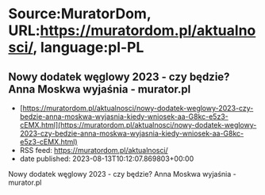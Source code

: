 # Source:MuratorDom, URL:https://muratordom.pl/aktualnosci/, language:pl-PL

## Nowy dodatek węglowy 2023 - czy będzie? Anna Moskwa wyjaśnia - murator.pl
 - [https://muratordom.pl/aktualnosci/nowy-dodatek-weglowy-2023-czy-bedzie-anna-moskwa-wyjasnia-kiedy-wniosek-aa-G8kc-e5z3-cEMX.html](https://muratordom.pl/aktualnosci/nowy-dodatek-weglowy-2023-czy-bedzie-anna-moskwa-wyjasnia-kiedy-wniosek-aa-G8kc-e5z3-cEMX.html)
 - RSS feed: https://muratordom.pl/aktualnosci/
 - date published: 2023-08-13T10:12:07.869803+00:00

Nowy dodatek węglowy 2023 - czy będzie? Anna Moskwa wyjaśnia - murator.pl

